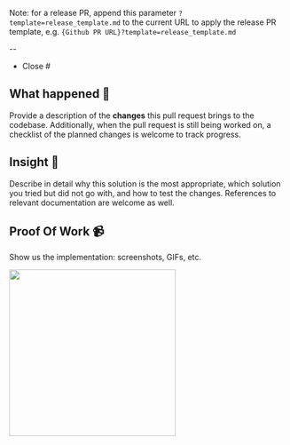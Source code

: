 Note: for a release PR, append this parameter `?template=release_template.md` to the current URL to apply the release PR
template, e.g. `{Github PR URL}?template=release_template.md`

--

- Close #

## What happened 👀

Provide a description of the **changes** this pull request brings to the codebase. Additionally, when the pull request
is still being worked on, a checklist of the planned changes is welcome to track progress.

## Insight 📝

Describe in detail why this solution is the most appropriate, which solution you tried but did not go with, and how to
test the changes. References to relevant documentation are welcome as well.

## Proof Of Work 📹

Show us the implementation: screenshots, GIFs, etc.

<img src="URL_GOES_HERE" width=300 />
